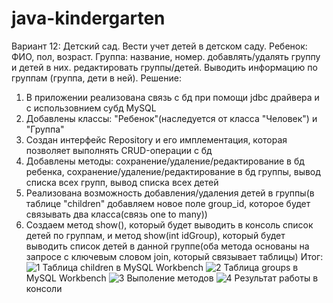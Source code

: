 # java-kindergarten
Вариант 12:
Детский сад. Вести учет детей в детском саду. Ребенок: ФИО, пол, возраст. Группа: название, номер.
добавлять/удалять группу и детей в них.
редактировать группы/детей. Выводить информацию по группам (группа, дети в ней).
Решение:
1. В приложении реализована связь с бд при помощи jdbc драйвера и с использовнием субд MySQL
2. Добавлены классы: "Ребенок"(наследуется от класса "Человек") и "Группа"
3. Создан интерфейс Repository и его имплементация, которая позволяет выполнять CRUD-операции с бд
4. Добавлены методы: сохранение/удаление/редактирование в бд ребенка, сохранение/удаление/редактирование в бд группы, вывод списка всех групп, вывод списка всех детей
5. Реализована возможность добавления/удаления детей в группы(в таблице "children" добавляем новое поле group_id, которое будет связывать два класса(связь one to many))
6. Создаем метод show(), который будет выводить в консоль список детей по группам, и метод show(int idGroup), который будет выводить список детей в данной группе(оба метода основаны на запросе с ключевым словом join, который связывает таблицы)
Итог:
![1](https://github.com/SimvolokovP/java-kindergarten/assets/113377637/c37a247e-5c10-41a5-affc-a7cbf5c7e504)
Таблица children в MySQL Workbench
![2](https://github.com/SimvolokovP/java-kindergarten/assets/113377637/02de224d-a71d-48aa-8d97-90a057b57d94)
Таблица groups в MySQL Workbench
![3](https://github.com/SimvolokovP/java-kindergarten/assets/113377637/7d2bcb54-3f64-46ff-9551-cadec2840149)
Выполение методов
![4](https://github.com/SimvolokovP/java-kindergarten/assets/113377637/9f258d87-b54b-4972-86f3-195bb12e6c45)
Результат работы в консоли
